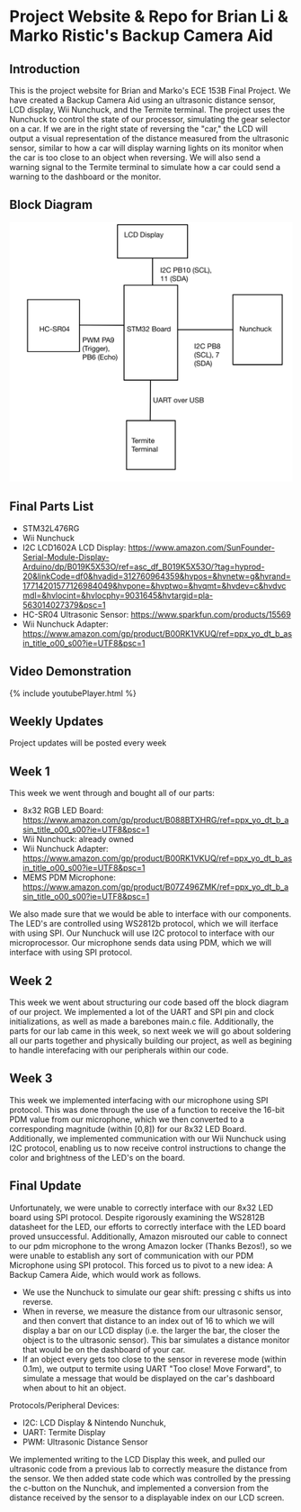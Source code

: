 # Project Website & Repo for Brian Li & Marko Ristic's Backup Camera Aid

## Introduction

This is the project website for Brian and Marko's ECE 153B Final Project. We have created a Backup Camera Aid using an ultrasonic distance sensor, LCD display, Wii Nunchuck, and the Termite terminal. The project uses the Nunchuck to control the state of our processor, simulating the gear selector on a car. If we are in the right state of reversing the "car," the LCD will output a visual representation of the distance measured from the ultrasonic sensor, similar to how a car will display warning lights on its monitor when the car is too close to an object when reversing. We will also send a warning signal to the Termite terminal to simulate how a car could send a warning to the dashboard or the monitor. 

## Block Diagram

![Image](blockdiagram.jpeg)

## Final Parts List
- STM32L476RG
- Wii Nunchuck
- I2C LCD1602A LCD Display: https://www.amazon.com/SunFounder-Serial-Module-Display-Arduino/dp/B019K5X53O/ref=asc_df_B019K5X53O/?tag=hyprod-20&linkCode=df0&hvadid=312760964359&hvpos=&hvnetw=g&hvrand=17714201577126984049&hvpone=&hvptwo=&hvqmt=&hvdev=c&hvdvcmdl=&hvlocint=&hvlocphy=9031645&hvtargid=pla-563014027379&psc=1
- HC-SR04 Ultrasonic Sensor: https://www.sparkfun.com/products/15569
- Wii Nunchuck Adapter: https://www.amazon.com/gp/product/B00RK1VKUQ/ref=ppx_yo_dt_b_asin_title_o00_s00?ie=UTF8&psc=1

## Video Demonstration

{% include youtubePlayer.html %}


## Weekly Updates
Project updates will be posted every week

##  Week 1

This week we went through and bought all of our parts:
- 8x32 RGB LED Board: https://www.amazon.com/gp/product/B088BTXHRG/ref=ppx_yo_dt_b_asin_title_o00_s00?ie=UTF8&psc=1
- Wii Nunchuck: already owned
- Wii Nunchuck Adapter: https://www.amazon.com/gp/product/B00RK1VKUQ/ref=ppx_yo_dt_b_asin_title_o00_s00?ie=UTF8&psc=1
- MEMS PDM Microphone: https://www.amazon.com/gp/product/B07Z496ZMK/ref=ppx_yo_dt_b_asin_title_o00_s00?ie=UTF8&psc=1

We also made sure that we would be able to interface with our components. The LED's are controlled using WS2812b protocol, which we will iterface with using SPI. Our Nunchuck will use I2C protocol to interface with our microprocessor. Our microphone sends data using PDM, which we will interface with using SPI protocol.

##  Week 2

This week we went about structuring our code based off the block diagram of our project. We implemented a lot of the UART and SPI pin and clock initializations, as well as made a barebones main.c file. Additionally, the parts for our lab came in this week, so next week we will go about soldering all our parts together and physically building our project, as well as begining to handle interefacing with our peripherals within our code.

##  Week 3

This week we implemented interfacing with our microphone using SPI protocol. This was done through the use of a function to receive the 16-bit PDM value from our microphone, which we then converted to a corresponding magnitude (within [0,8]) for our 8x32 LED Board. Additionally, we implemented communication with our Wii Nunchuck using I2C protocol, enabling us to now receive control instructions to change the color and brightness of the LED's on the board.

## Final Update

Unfortunately, we were unable to correctly interface with our 8x32 LED board using SPI protocol. Despite rigorously examining the WS2812B datasheet for the LED, our efforts to correctly interface with the LED board proved unsuccessful. Additionally, Amazon misrouted our cable to connect to our pdm microphone to the wrong Amazon locker (Thanks Bezos!), so we were unable to establish any sort of communication with our PDM Microphone using SPI protocol. This forced us to pivot to a new idea:  A Backup Camera Aide, which would work as follows.

* We use the Nunchuck to simulate our gear shift: pressing c shifts us into reverse.
* When in reverse, we measure the distance from our ultrasonic sensor, and then convert that distance to an index out of 16 to which we will display a bar on our LCD display (i.e. the larger the bar, the closer the object is to the ultrasonic sensor). This bar simulates a distance monitor that would be on the dashboard of your car.
* If an object every gets too close to the sensor in reverese mode (within 0.1m), we output to termite using UART "Too close! Move Forward", to simulate a message that would be displayed on the car's dashboard when about to hit an object.

Protocols/Peripheral Devices:
* I2C: LCD Display & Nintendo Nunchuk,
* UART: Termite Display
* PWM: Ultrasonic Distance Sensor

We implemented writing to the LCD Display this week, and pulled our ultrasonic code from a previous lab to correctly measure the distance from the sensor. We then added state code which was controlled by the pressing the c-button on the Nunchuk, and implemented a conversion from the distance received by the sensor to a displayable index on our LCD screen. 

